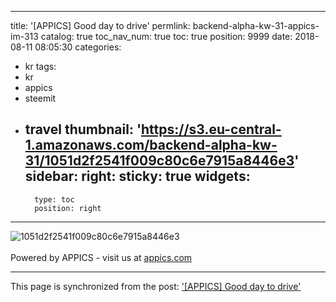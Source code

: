 
---
title: '[APPICS] Good day to drive'
permlink: backend-alpha-kw-31-appics-im-313
catalog: true
toc_nav_num: true
toc: true
position: 9999
date: 2018-08-11 08:05:30
categories:
- kr
tags:
- kr
- appics
- steemit
- travel
thumbnail: 'https://s3.eu-central-1.amazonaws.com/backend-alpha-kw-31/1051d2f2541f009c80c6e7915a8446e3'
sidebar:
    right:
        sticky: true
widgets:
    -
        type: toc
        position: right
---


![1051d2f2541f009c80c6e7915a8446e3](https://s3.eu-central-1.amazonaws.com/backend-alpha-kw-31/1051d2f2541f009c80c6e7915a8446e3)<br/><br/>Powered by APPICS - visit us at [appics.com](https://appics.com?ref=steemit.com/313)

- - -

This page is synchronized from the post: ['[APPICS] Good day to drive'](https://steemit.com/@donekim/backend-alpha-kw-31-appics-im-313)
